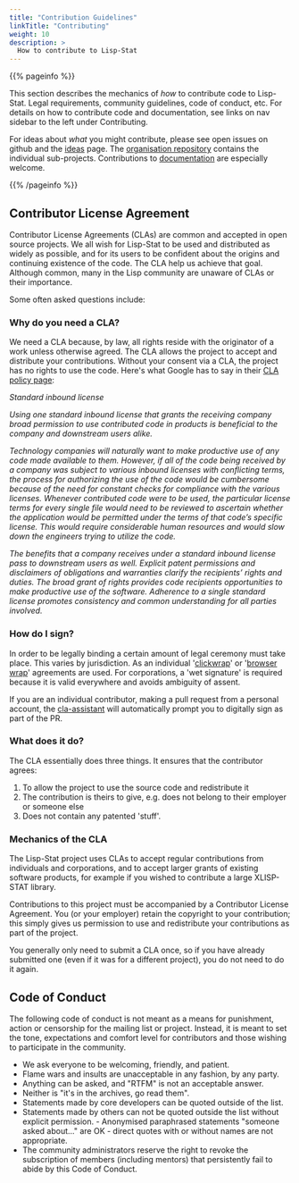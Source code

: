 ```yaml
---
title: "Contribution Guidelines"
linkTitle: "Contributing"
weight: 10
description: >
  How to contribute to Lisp-Stat
---
```


{{% pageinfo %}}

This section describes the mechanics of _how_ to contribute code to
Lisp-Stat. Legal requirements, community guidelines, code of
conduct, etc. For details on how to contribute code and documentation,
see links on nav sidebar to the left under Contributing.

For ideas about _what_ you might contribute, please see
open issues on github and the [ideas](ideas) page. The
[organisation repository](https://github.com/Lisp-Stat) contains the
individual sub-projects. Contributions to
[documentation](https://github.com/Lisp-Stat/documentation) are
especially welcome.

{{% /pageinfo %}}

## Contributor License Agreement

Contributor License Agreements (CLAs) are common and accepted in open
source projects.  We all wish for Lisp-Stat to be used and distributed
as widely as possible, and for its users to be confident about the
origins and continuing existence of the code.  The CLA help us achieve
that goal. Although common, many in the Lisp community are unaware of
CLAs or their importance.

Some often asked questions include:

### Why do you need a CLA?

We need a CLA because, by law, all rights reside with the originator
of a work unless otherwise agreed. The CLA allows the project to
accept and distribute your contributions. Without your consent via a
CLA, the project has no rights to use the code. Here's what Google has
to say in their [CLA policy page](https://opensource.google/docs/cla/policy/):

*Standard inbound license*

*Using one standard inbound license that grants the receiving company broad permission to use contributed code in products is beneficial to the company and downstream users alike.*

*Technology companies will naturally want to make productive use of any code made available to them. However, if all of the code being received by a company was subject to various inbound licenses with conflicting terms, the process for authorizing the use of the code would be cumbersome because of the need for constant checks for compliance with the various licenses. Whenever contributed code were to be used, the particular license terms for every single file would need to be reviewed to ascertain whether the application would be permitted under the terms of that code’s specific license. This would require considerable human resources and would slow down the engineers trying to utilize the code.*

*The benefits that a company receives under a standard inbound license pass to downstream users as well. Explicit patent permissions and disclaimers of obligations and warranties clarify the recipients’ rights and duties. The broad grant of rights provides code recipients opportunities to make productive use of the software. Adherence to a single standard license promotes consistency and common understanding for all parties involved.*


### How do I sign?

In order to be legally binding a certain amount of legal ceremony must
take place. This varies by jurisdiction. As an individual
'[clickwrap](https://en.wikipedia.org/wiki/Clickwrap)' or '[browser
wrap](https://en.wikipedia.org/wiki/Browse_wrap)' agreements are used.
For corporations, a 'wet signature' is required because it is valid
everywhere and avoids ambiguity of assent.

If you are an individual contributor, making a pull request from a
personal account, the [cla-assistant](https://cla-assistant.io/) will
automatically prompt you to digitally sign as part of the PR.

### What does it do?

The CLA essentially does three things. It ensures that the contributor agrees:

1. To allow the project to use the source code and redistribute it
2. The contribution is theirs to give, e.g. does not belong to their employer or someone else
3. Does not contain any patented 'stuff'.

### Mechanics of the CLA
The Lisp-Stat project uses CLAs to accept regular contributions from
individuals and corporations, and to accept larger grants of existing
software products, for example if you wished to contribute a large
XLISP-STAT library.

Contributions to this project must be accompanied by a Contributor
License Agreement. You (or your employer) retain the copyright to your
contribution; this simply gives us permission to use and redistribute
your contributions as part of the project.

You generally only need to submit a CLA once, so if you have already
submitted one (even if it was for a different project), you do not
need to do it again.


## Code of Conduct

The following code of conduct is not meant as a means for punishment,
action or censorship for the mailing list or project. Instead, it is
meant to set the tone, expectations and comfort level for contributors
and those wishing to participate in the community.

- We ask everyone to be welcoming, friendly, and patient.
- Flame wars and insults are unacceptable in any fashion, by any party.
- Anything can be asked, and "RTFM" is not an acceptable answer.
- Neither is "it's in the archives, go read them".
- Statements made by core developers can be quoted outside of the list.
- Statements made by others can not be quoted outside the list without explicit permission. - Anonymised paraphrased statements "someone asked about..." are OK - direct quotes with or without names are not appropriate.
- The community administrators reserve the right to revoke the subscription of members (including mentors) that persistently fail to abide by this Code of Conduct.
